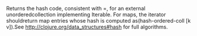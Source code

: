 Returns the hash code, consistent with =, for an external unorderedcollection implementing Iterable. For maps, the iterator shouldreturn map entries whose hash is computed as(hash-ordered-coll [k v]).See http://clojure.org/data_structures#hash for full algorithms.
